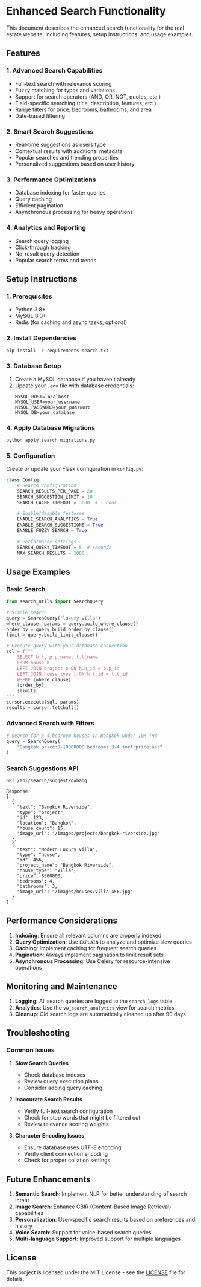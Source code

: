# Enhanced Search Functionality

This document describes the enhanced search functionality for the real estate website, including features, setup instructions, and usage examples.

## Features

### 1. Advanced Search Capabilities
- Full-text search with relevance scoring
- Fuzzy matching for typos and variations
- Support for search operators (AND, OR, NOT, quotes, etc.)
- Field-specific searching (title, description, features, etc.)
- Range filters for price, bedrooms, bathrooms, and area
- Date-based filtering

### 2. Smart Search Suggestions
- Real-time suggestions as users type
- Contextual results with additional metadata
- Popular searches and trending properties
- Personalized suggestions based on user history

### 3. Performance Optimizations
- Database indexing for faster queries
- Query caching
- Efficient pagination
- Asynchronous processing for heavy operations

### 4. Analytics and Reporting
- Search query logging
- Click-through tracking
- No-result query detection
- Popular search terms and trends

## Setup Instructions

### 1. Prerequisites
- Python 3.8+
- MySQL 8.0+
- Redis (for caching and async tasks, optional)

### 2. Install Dependencies
```bash
pip install -r requirements-search.txt
```

### 3. Database Setup
1. Create a MySQL database if you haven't already
2. Update your `.env` file with database credentials:
   ```
   MYSQL_HOST=localhost
   MYSQL_USER=your_username
   MYSQL_PASSWORD=your_password
   MYSQL_DB=your_database
   ```

### 4. Apply Database Migrations
```bash
python apply_search_migrations.py
```

### 5. Configuration
Create or update your Flask configuration in `config.py`:

```python
class Config:
    # Search configuration
    SEARCH_RESULTS_PER_PAGE = 20
    SEARCH_SUGGESTION_LIMIT = 10
    SEARCH_CACHE_TIMEOUT = 3600  # 1 hour
    
    # Enable/disable features
    ENABLE_SEARCH_ANALYTICS = True
    ENABLE_SEARCH_SUGGESTIONS = True
    ENABLE_FUZZY_SEARCH = True
    
    # Performance settings
    SEARCH_QUERY_TIMEOUT = 5  # seconds
    MAX_SEARCH_RESULTS = 1000
```

## Usage Examples

### Basic Search
```python
from search_utils import SearchQuery

# Simple search
query = SearchQuery("luxury villa")
where_clause, params = query.build_where_clause()
order_by = query.build_order_by_clause()
limit = query.build_limit_clause()

# Execute query with your database connection
sql = f"""
    SELECT h.*, p.p_name, t.t_name 
    FROM house h
    LEFT JOIN project p ON h.p_id = p.p_id
    LEFT JOIN house_type t ON h.t_id = t.t_id
    WHERE {where_clause}
    {order_by}
    {limit}
"""
cursor.execute(sql, params)
results = cursor.fetchall()
```

### Advanced Search with Filters
```python
# Search for 3-4 bedroom houses in Bangkok under 10M THB
query = SearchQuery(
    "Bangkok price:0-10000000 bedrooms:3-4 sort:price:asc"
)
```

### Search Suggestions API
```
GET /api/search/suggest?q=bang

Response:
[
  {
    "text": "Bangkok Riverside",
    "type": "project",
    "id": 123,
    "location": "Bangkok",
    "house_count": 15,
    "image_url": "/images/projects/bangkok-riverside.jpg"
  },
  {
    "text": "Modern Luxury Villa",
    "type": "house",
    "id": 456,
    "project_name": "Bangkok Riverside",
    "house_type": "Villa",
    "price": 8500000,
    "bedrooms": 4,
    "bathrooms": 3,
    "image_url": "/images/houses/villa-456.jpg"
  }
]
```

## Performance Considerations

1. **Indexing**: Ensure all relevant columns are properly indexed
2. **Query Optimization**: Use `EXPLAIN` to analyze and optimize slow queries
3. **Caching**: Implement caching for frequent search queries
4. **Pagination**: Always implement pagination to limit result sets
5. **Asynchronous Processing**: Use Celery for resource-intensive operations

## Monitoring and Maintenance

1. **Logging**: All search queries are logged to the `search_logs` table
2. **Analytics**: Use the `vw_search_analytics` view for search metrics
3. **Cleanup**: Old search logs are automatically cleaned up after 90 days

## Troubleshooting

### Common Issues
1. **Slow Search Queries**
   - Check database indexes
   - Review query execution plans
   - Consider adding query caching

2. **Inaccurate Search Results**
   - Verify full-text search configuration
   - Check for stop words that might be filtered out
   - Review relevance scoring weights

3. **Character Encoding Issues**
   - Ensure database uses UTF-8 encoding
   - Verify client connection encoding
   - Check for proper collation settings

## Future Enhancements

1. **Semantic Search**: Implement NLP for better understanding of search intent
2. **Image Search**: Enhance CBIR (Content-Based Image Retrieval) capabilities
3. **Personalization**: User-specific search results based on preferences and history
4. **Voice Search**: Support for voice-based search queries
5. **Multi-language Support**: Improved support for multiple languages

## License

This project is licensed under the MIT License - see the [LICENSE](LICENSE) file for details.

